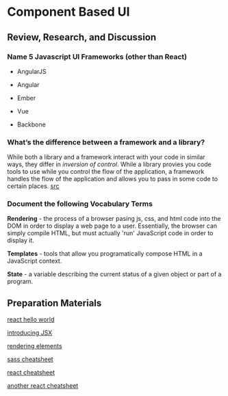 # Component Based UI

## Review, Research, and Discussion

### Name 5 Javascript UI Frameworks (other than React)

- AngularJS

- Angular

- Ember

- Vue

- Backbone

### What’s the difference between a framework and a library?

While both a library and a framework interact with your code in similar ways, they differ in *inversion of control*. While a library provies you code tools to use while you control the flow of the application, a framework handles the flow of the application and allows you to pass in some code to certain places. [src](https://www.freecodecamp.org/news/the-difference-between-a-framework-and-a-library-bd133054023f/)

### Document the following Vocabulary Terms

**Rendering** - the process of a browser pasing js, css, and html code into the DOM in order to display a web page to a user. Essentially, the browser can simply compile HTML, but must actually 'run' JavaScript code in order to display it. 

**Templates** - tools that allow you programatically compose HTML in a JavaScript context.

**State** - a variable describing the current status of a given object or part of a program.

## Preparation Materials

[react hello world](https://reactjs.org/docs/hello-world.html)

[introducing JSX](https://reactjs.org/docs/introducing-jsx.html)

[rendering elements](https://reactjs.org/docs/rendering-elements.html)

[sass cheatsheet](https://devhints.io/sass)

[react cheatsheet](https://devhints.io/react)

[another react cheatsheet](https://reactcheatsheet.com/)
